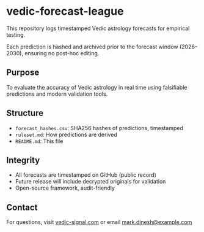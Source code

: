 # vedic-forecast-league

This repository logs timestamped Vedic astrology forecasts for empirical testing.

Each prediction is hashed and archived prior to the forecast window (2026–2030), ensuring no post-hoc editing. 

## Purpose

To evaluate the accuracy of Vedic astrology in real time using falsifiable predictions and modern validation tools.

## Structure

- `forecast_hashes.csv`: SHA256 hashes of predictions, timestamped
- `ruleset.md`: How predictions are derived
- `README.md`: This file

## Integrity

- All forecasts are timestamped on GitHub (public record)
- Future release will include decrypted originals for validation
- Open-source framework, audit-friendly

## Contact

For questions, visit [vedic-signal.com](https://vedic-signal.com) or email mark.dinesh@example.com
